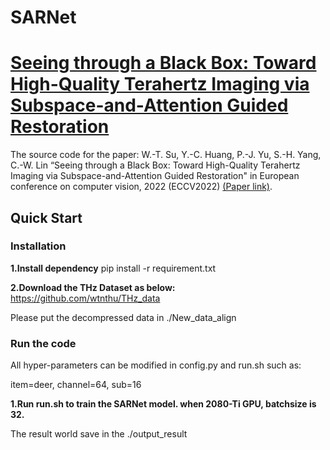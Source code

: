 # SARNet
# [Seeing through a Black Box: Toward High-Quality Terahertz Imaging via Subspace-and-Attention Guided Restoration](https://arxiv.org/pdf/2103.16932.pdf)
The source code for the paper: W.-T. Su, Y.-C. Huang, P.-J. Yu, S.-H. Yang, C.-W. Lin “Seeing through a Black Box: Toward High-Quality Terahertz Imaging via Subspace-and-Attention Guided Restoration" in European conference on computer vision, 2022 (ECCV2022) [(Paper link)](https://arxiv.org/pdf/2103.16932.pdf).

## Quick Start
### Installation
**1.Install dependency**
pip install -r requirement.txt

**2.Download the THz Dataset as below:**
https://github.com/wtnthu/THz_data

Please put the decompressed data in ./New_data_align

### Run the code
All hyper-parameters can be modified in config.py and run.sh such as:

item=deer, channel=64, sub=16

**1.Run run.sh to train the SARNet model. when 2080-Ti GPU, batchsize is 32.**

The result world save in the ./output_result
